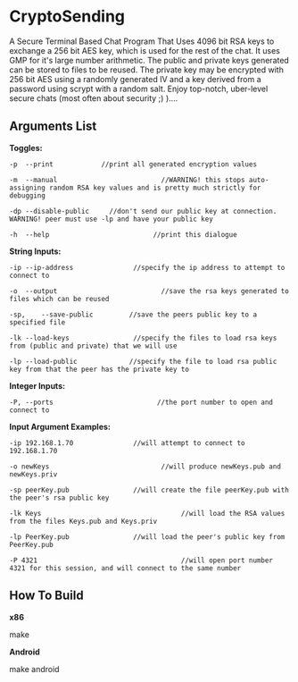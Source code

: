 CryptoSending
=============

A Secure Terminal Based Chat Program That Uses 4096 bit RSA keys to exchange a 256 bit AES key,
which is used for the rest of the chat. It uses GMP for it's large number arithmetic. The public
and private keys generated can be stored to files to be reused. The private key may be encrypted
with 256 bit AES using a randomly generated IV and a key derived from a password using scrypt with
a random salt. Enjoy top-notch, uber-level secure chats (most often about security ;) )....

Arguments List
--------------

**Toggles:**
```
-p	--print            //print all generated encryption values

-m	--manual					      //WARNING! this stops auto-assigning random RSA key values and is pretty much strictly for       debugging

-dp	--disable-public	 //don't send our public key at connection. WARNING! peer must use -lp and have your public key

-h	--help					   	    //print this dialogue
```
**String Inputs:**
```
-ip	--ip-address			   //specify the ip address to attempt to connect to

-o	--output					      //save the rsa keys generated to files which can be reused

-sp,	--save-public		  //save the peers public key to a specified file
 
-lk	--load-keys				   //specify the files to load rsa keys from (public and private) that we will use

-lp	--load-public			  //specify the file to load rsa public key from that the peer has the private key to
```

**Integer Inputs:**
 ```
-P, --ports						     //the port number to open and connect to
```

**Input Argument Examples:**
```
-ip 192.168.1.70			   //will attempt to connect to 192.168.1.70

-o newKeys						      //will produce newKeys.pub and newKeys.priv

-sp peerKey.pub				   //will create the file peerKey.pub with the peer's rsa public key

-lk Keys							       //will load the RSA values from the files Keys.pub and Keys.priv

-lp PeerKey.pub				   //will load the peer's public key from PeerKey.pub

-P 4321								       //will open port number 4321 for this session, and will connect to the same number
```

How To Build
------------
**x86**

make


**Android**

make android
